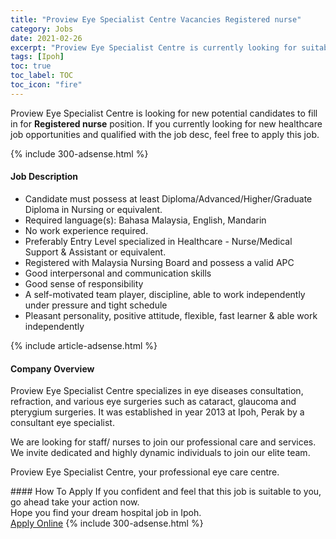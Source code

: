 ```yaml
---
title: "Proview Eye Specialist Centre Vacancies Registered nurse" 
category: Jobs 
date: 2021-02-26 
excerpt: "Proview Eye Specialist Centre is currently looking for suitable person to fill in the Registered nurse which positioned at Ipoh" 
tags: [Ipoh] 
toc: true 
toc_label: TOC 
toc_icon: "fire" 
--- 
```


<p>Proview Eye Specialist Centre is looking for new potential candidates to fill in for <b>Registered nurse</b> position. If you currently looking for new healthcare job opportunities and qualified with the job desc, feel free to apply this job.
</p>{% include 300-adsense.html %} 
<div><div><h4>Job Description</h4></div><div><div><span><div><ul><li>Candidate must possess at least Diploma/Advanced/Higher/Graduate Diploma in Nursing or equivalent.</li><li>Required language(s):&#160;Bahasa Malaysia, English, Mandarin</li><li>No work experience required.</li><li>Preferably Entry Level specialized in Healthcare - Nurse/Medical Support &amp; Assistant or equivalent.</li><li>Registered with Malaysia Nursing Board and possess a valid APC</li><li>Good interpersonal and communication skills</li><li>Good sense of responsibility</li><li>A self-motivated team player, discipline, able to work independently under pressure and tight schedule</li><li>Pleasant personality, positive attitude, flexible, fast learner &amp; able work independently</li></ul></div></span></div></div></div> 
{% include article-adsense.html %} 
<div><div><h4>Company Overview</h4></div><div><div><span><div><p>Proview Eye Specialist Centre specializes in eye diseases consultation, refraction, and various eye surgeries such as cataract, glaucoma and pterygium surgeries.&#160;It was established in year 2013 at Ipoh, Perak by a consultant eye specialist.</p><p>We are looking for staff/ nurses to join our professional care and services. We invite dedicated and highly dynamic individuals to join our elite team.</p><p>Proview Eye Specialist Centre, your professional eye care centre.</p></div></span></div></div></div> 
#### How To Apply 
If you confident and feel that this job is suitable to you, go ahead take your action now. <br/> 
Hope you find your dream hospital job in Ipoh. <br/> 
<a href="https://www.jobstreet.com.my/en/job/registered-nurse-4480760?jobId=jobstreet-my-job-4480760" class="btn btn--warning" target="_blank" rel="nofollow noopenner">Apply Online</a> 
{% include 300-adsense.html %} 